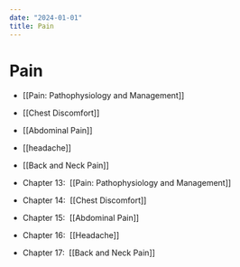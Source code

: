 ```yaml
---
date: "2024-01-01"
title: Pain
---
```


# Pain

- [[Pain: Pathophysiology and Management]]
- [[Chest Discomfort]]
- [[Abdominal Pain]]
- [[headache]]
- [[Back and Neck Pain]]

- Chapter 13:  [[Pain: Pathophysiology and Management]]
- Chapter 14:  [[Chest Discomfort]]
- Chapter 15:  [[Abdominal Pain]]
- Chapter 16:  [[Headache]]
- Chapter 17:  [[Back and Neck Pain]]
